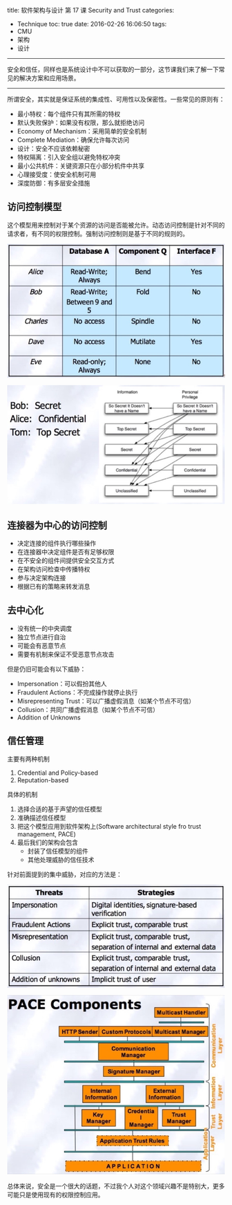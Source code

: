 title: 软件架构与设计 第 17 课 Security and Trust
categories:
- Technique
toc: true
date: 2016-02-26 16:06:50
tags:
- CMU
- 架构
- 设计
---

安全和信任，同样也是系统设计中不可以获取的一部分，这节课我们来了解一下常见的解决方案和应用场景。

<!-- more -->

---

所谓安全，其实就是保证系统的集成性、可用性以及保密性。一些常见的原则有：

+ 最小特权：每个组件只有其所需的特权
+ 默认失败保护：如果没有权限，那么就拒绝访问
+ Economy of Mechanism：采用简单的安全机制
+ Complete Mediation：确保允许每次访问
+ 设计：安全不应该依赖秘密
+ 特权隔离：引入安全组以避免特权冲突
+ 最小公共机件：关键资源只在小部分机件中共享
+ 心理接受度：使安全机制可用
+ 深度防御：有多层安全措施

## 访问控制模型

这个模型用来控制对于某个资源的访问是否能被允许。动态访问控制是针对不同的请求者，有不同的权限控制。强制访问控制则是基于不同的规则的。

![动态访问控制的例子](/images/14565991139571.jpg)

![强制访问控制的例子](/images/14565991916403.jpg)

## 连接器为中心的访问控制

+ 决定连接的组件执行哪些操作
+ 在连接器中决定组件是否有足够权限
+ 在不安全的组件间提供安全交互方式
+ 在架构访问检查中传播特权
+ 参与决定架构连接
+ 根据已有的策略来转发消息

## 去中心化

+ 没有统一的中央调度
+ 独立节点进行自治
+ 可能会有恶意节点
+ 需要有机制来保证不受恶意节点攻击

但是仍旧可能会有以下威胁：

+ Impersonation：可以假扮其他人
+ Fraudulent Actions：不完成操作就停止执行
+ Misrepresenting Trust：可以广播虚假消息（如某个节点不可信）
+ Collusion：共同广播虚假消息（如某个节点不可信）
+ Addition of Unknowns

## 信任管理

主要有两种机制

1. Credential and Policy-based
2. Reputation-based

具体的机制

1. 选择合适的基于声望的信任模型
2. 准确描述信任模型
3. 把这个模型应用到软件架构上(Software architectural style fro trust management, PACE)
4. 最后我们的架构会包含
    + 封装了信任模型的组件
    + 其他处理威胁的信任技术

针对前面提到的集中威胁，对应的方法是：

![](/images/14565999331971.jpg)

![PACE Components](/images/14566003997636.jpg)

总体来说，安全是一个很大的话题，不过我个人对这个领域兴趣不是特别大，更多可能只是使用现有的权限控制应用。


